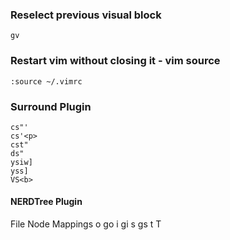 ### Reselect previous visual block
    gv
    

### Restart vim without closing it - vim source
    :source ~/.vimrc


### Surround Plugin
    cs"'
    cs'<p>
    cst"
    ds"
    ysiw]
    yss]
    VS<b>
    
#### NERDTree Plugin
File Node Mappings
    o 
    go 
    i 
    gi 
    s 
    gs 
    t 
    T 
    
    
    

